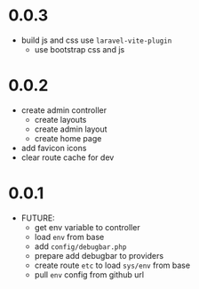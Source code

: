 # 0.0.3

- build js and css use `laravel-vite-plugin`
  - use bootstrap css and js

# 0.0.2

- create admin controller
  - create layouts
  - create admin layout
  - create home page
- add favicon icons
- clear route cache for dev

# 0.0.1

- FUTURE:
  - get env variable to controller
  - load `env` from base
  - add `config/debugbar.php`
  - prepare add debugbar to providers
  - create route `etc` to load `sys/env` from base
  - pull `env` config from github url
